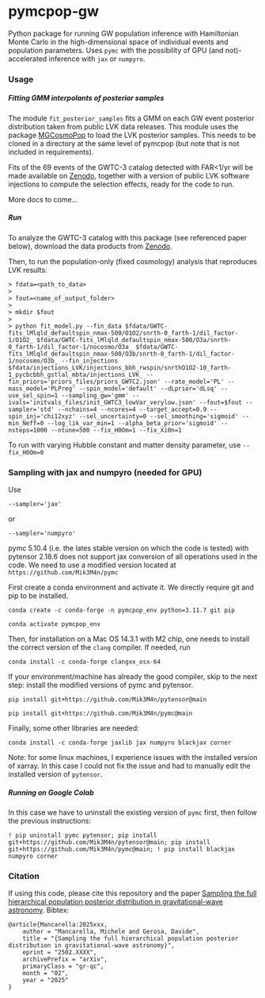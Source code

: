 # pymcpop-gw


Python package for running GW population inference with Hamiltonian Monte Carlo in the high-dimensional space of individual events and population parameters. Uses ```pymc``` with the possibility of GPU (and not)-accelerated inference with ```jax``` or ```numpyro```.



### Usage

##### Fitting GMM interpolants of posterior samples

The module ```fit_posterior_samples``` fits a GMM on each GW event posterior distribution taken from public LVK data releases. 
This module uses the package [MGCosmoPop](https://github.com/CosmoStatGW/MGCosmoPop) to load the LVK posterior samples. This needs to be cloned in a directory at the same level of pymcpop (but note that is not included in requirements). 

Fits of the 69 events of the GWTC-3 catalog detected with FAR<1/yr will be made available on [Zenodo](https://zenodo.org/records/14826108), together with a version of public LVK software injections to compute the selection effects, ready for the code to run.

More docs to come...

##### Run

To analyze the GWTC-3 catalog with this package (see referenced paper below), download the data products from [Zenodo](https://zenodo.org/records/14826108). 

Then, to run the population-only (fixed cosmology) analysis that reproduces LVK results:

```
> fdata=<path_to_data>
> 
> fout=<name_of_output_folder>
>
> mkdir $fout
>
> python fit_model.py --fin_data $fdata/GWTC-fits_lMlqld_defaultspin_nmax-500/O1O2/snrth-0_farth-1/dil_factor-1/O1O2_ $fdata/GWTC-fits_lMlqld_defaultspin_nmax-500/O3a/snrth-0_farth-1/dil_factor-1/nocosmo/O3a_ $fdata/GWTC-fits_lMlqld_defaultspin_nmax-500/O3b/snrth-0_farth-1/dil_factor-1/nocosmo/O3b_ --fin_injections $fdata/injections_LVK/injections_bbh_rwspin/snrthO1O2-10_farth-1_pycbcbbh_gstlal_mbta/injections_LVK_ --fin_priors='priors_files/priors_GWTC2.json' --rate_model='PL' --mass_model='PLPreg' --spin_model='default' --dLprior='dLsq' --use_sel_spin=1 --sampling_gw='gmm' --ivals='initvals_files/init_GWTC3_lowVar_verylow.json' --fout=$fout --sampler='std' --nchains=4 --ncores=4 --target_accept=0.9 --spin_inj='chi12xyz' --sel_uncertainty=0 --sel_smoothing='sigmoid' --min_Neff=0 --log_lik_var_min=1 --alpha_beta_prior='sigmoid' --nsteps=1000 --ntune=500 --fix_H0Om=1 --fix_Xi0n=1
```

To run with varying Hubble constant and matter density parameter, use ```--fix_H0Om=0```


### Sampling with jax and numpyro (needed for GPU)


Use

```
--sampler='jax'
```

or 

```
--sampler='numpyro'
```


pymc 5.10.4 (i.e. the lates stable version on which the code is tested) with pytensor 2.18.6 does not support jax conversion of all operations used in the code. We need to use a modified version located at ```https://github.com/Mik3M4n/pymc```

First create a conda environment and activate it. We directly require git and pip to be installed.

```
conda create -c conda-forge -n pymcpop_env python=3.11.7 git pip 

conda activate pymcpop_env
```

Then, for installation on a Mac OS 14.3.1 with M2 chip, one needs to install the correct version of the ```clang``` compiler. If needed, run 
 ```
 conda install -c conda-forge clangxx_osx-64
```

If your environment/machine has already the good compiler, skip to the next step: install the modified versions of pymc and pytensor. 


```
pip install git+https://github.com/Mik3M4n/pytensor@main

pip install git+https://github.com/Mik3M4n/pymc@main
```

Finally, some other libraries are needed:

```
conda install -c conda-forge jaxlib jax numpyro blackjax corner
```

Note: for some linux machines, I experience issues with the installed version of xarray. In this case I could not fix the issue and had to manually edit the installed version of ```pytensor```.


##### Running on Google Colab

In this case we have to uninstall the existing version of ```pymc``` first, then follow the previous instructions:

```
! pip uninstall pymc pytensor; pip install git+https://github.com/Mik3M4n/pytensor@main; pip install git+https://github.com/Mik3M4n/pymc@main; ! pip install blackjax numpyro corner
```

### Citation

If using this code, please cite this repository and the paper [Sampling the full hierarchical population posterior distribution in gravitational-wave astronomy](<https://arxiv.org/abs/>). Bibtex:

```
@article{Mancarella:2025xxx,
    author = "Mancarella, Michele and Gerosa, Davide",
    title = "{Sampling the full hierarchical population posterior distribution in gravitational-wave astronomy}",
    eprint = "2502.XXXX",
    archivePrefix = "arXiv",
    primaryClass = "gr-qc",
    month = "02",
    year = "2025"
}
```